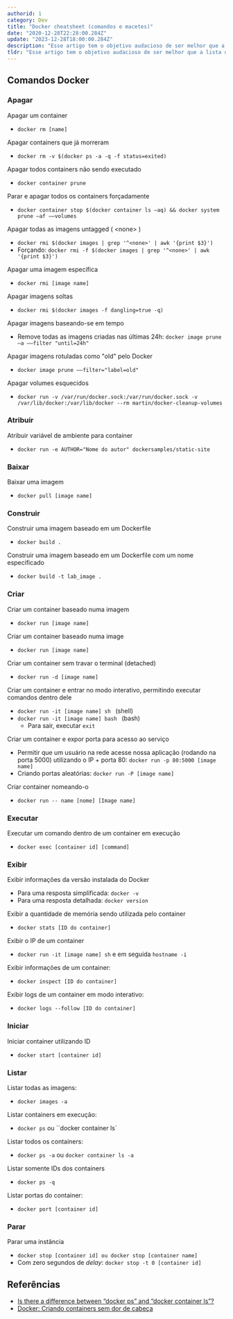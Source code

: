 ```yaml
---
authorid: 1
category: Dev
title: "Docker cheatsheet (comandos e macetes)"
date: "2020-12-28T22:28:00.284Z"
update: "2023-12-28T18:00:00.284Z"
description: "Esse artigo tem o objetivo audacioso de ser melhor que a lista de macetes do GTA: San Andreas."
tldr: "Esse artigo tem o objetivo audacioso de ser melhor que a lista de macetes do GTA: San Andreas. Essa é pra mim e pra você, pessoa desenvolvedora vencida pelo cansaço ou com memória de peixe e sendo procurada pelo Nemo."
---
```


## Comandos Docker


### Apagar

<div class="fx-group">

Apagar um container
- `docker rm [name]`

</div>
<div class="fx-group">

Apagar containers que já morreram
- `docker rm -v $(docker ps -a -q -f status=exited)`

</div>
<div class="fx-group">

Apagar todos containers não sendo executado
- `docker container prune`

</div>
<div class="fx-group">

Parar e apagar todos os containers forçadamente
- `docker container stop $(docker container ls –aq) && docker system prune –af ––volumes`

</div>
<div class="fx-group">

Apagar todas as imagens untagged ( &#60;none&#62; )
- `docker rmi $(docker images | grep '^<none>' | awk '{print $3}')`  
- Forçando: `docker rmi -f $(docker images | grep '^<none>' | awk '{print $3}')`

</div>
<div class="fx-group">

Apagar uma imagem específica
- `docker rmi [image name] `

</div>
<div class="fx-group">

Apagar imagens soltas
- `docker rmi $(docker images -f dangling=true -q)`

</div>
<div class="fx-group">

Apagar imagens baseando-se em tempo
- Remove todas as imagens criadas nas últimas 24h: `docker image prune –a ––filter "until=24h"`

</div>
<div class="fx-group">

Apagar imagens rotuladas como "old" pelo Docker
- `docker image prune ––filter="label=old"`

</div>
<div class="fx-group">

Apagar volumes esquecidos
- `docker run -v /var/run/docker.sock:/var/run/docker.sock -v /var/lib/docker:/var/lib/docker --rm martin/docker-cleanup-volumes`

</div>
<div class="fx-group">



### Atribuir

<div class="fx-group">

Atribuir variável de ambiente para container
- `docker run -e AUTHOR="Nome do autor" dockersamples/static-site`  
</div>



### Baixar

<div class="fx-group">

Baixar uma imagem
- `docker pull [image name] `

</div>



### Construir
<div class="fx-group">

Construir uma imagem baseado em um Dockerfile
- `docker build .`

</div>
<div class="fx-group">

Construir uma imagem baseado em um Dockerfile com um nome especificado
- `docker build -t lab_image .`

</div>



### Criar

<div class="fx-group">

Criar um container baseado numa imagem
- `docker run [image name] `

</div>

<div class="fx-group">

Criar um container baseado numa image
- `docker run [image name] `

</div>
<div class="fx-group">

Criar um container sem travar o terminal (detached)
- `docker run -d [image name]`

</div>
<div class="fx-group">

Criar um container e entrar no modo interativo, permitindo executar comandos dentro dele
- `docker run -it [image name] sh ` (shell)
- `docker run -it [image name] bash ` (bash)
  - Para sair, executar `exit` 

</div>
<div class="fx-group">

Criar um container e expor porta para acesso ao serviço  
- Permitir que um usuário na rede acesse nossa aplicação (rodando na porta 5000) utilizando o IP + porta 80: `docker run -p 80:5000 [image name] `
- Criando portas aleatórias: `docker run -P [image name]` 

</div>
<div class="fx-group">

Criar container nomeando-o
- `docker run -- name [nome] [Image name]`

</div>



### Executar

<div class="fx-group">

Executar um comando dentro de um container em execução
- `docker exec [container id] [command] `

</div>



### Exibir

<div class="fx-group">

Exibir informações da versão instalada do Docker  
- Para uma resposta simplificada: `docker -v`  
- Para uma resposta detalhada: `docker version`

</div>
<div class="fx-group">

Exibir a quantidade de memória sendo utilizada pelo container  
- `docker stats [ID do container]`

</div>
<div class="fx-group">

Exibir o IP de um container  
- `docker run -it [image name] sh` e em seguida `hostname -i`

</div>
<div class="fx-group">

Exibir informações de um container:  
- `docker inspect [ID do container]`

</div>
<div class="fx-group">

Exibir logs de um container em modo interativo:  
- `docker logs --follow [ID do container]`

</div>


### Iniciar

<div class="fx-group">

Iniciar container utilizando ID
- `docker start [container id]`

</div>



### Listar

<div class="fx-group">

Listar todas as imagens: 
- `docker images -a`

</div>
<div class="fx-group">

Listar containers em execução:
- `docker ps` ou ``docker container ls`

</div>
<div class="fx-group">

Listar todos os containers: 
- `docker ps -a` ou `docker container ls -a`


</div>
<div class="fx-group">

Listar somente IDs dos containers
- `docker ps -q`

</div>
<div class="fx-group">

Listar portas do container:
- `docker port [container id]`
</div>



### Parar

<div class="fx-group">

Parar uma instância
- `docker stop [container id] ou docker stop [container name]`
- Com zero segundos de *delay*: `docker stop -t 0 [container id]`

</div>



## Referências

- [Is there a difference between “docker ps” and “docker container ls”?](https://stackoverflow.com/questions/45254677/is-there-a-difference-between-docker-ps-and-docker-container-ls/45254760#:~:text=docker%20ps%20is%20shorthand%20that,you%20should%20probably%20prefer%20it.)
- [Docker: Criando containers sem dor de cabeça](https://www.alura.com.br/curso-online-docker-e-docker-compose)
